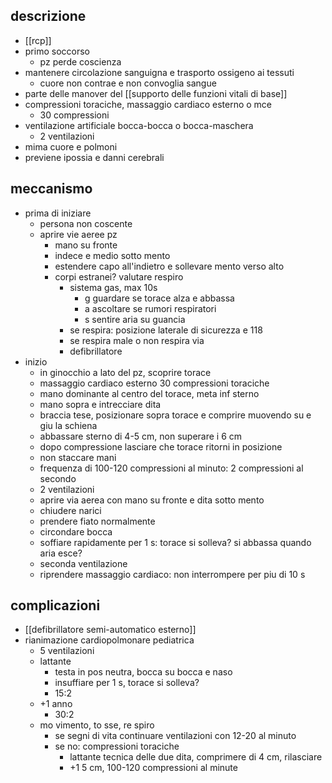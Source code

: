 ## descrizione
- [[rcp]]
- primo soccorso
	- pz perde coscienza
- mantenere circolazione sanguigna e trasporto ossigeno ai tessuti
	- cuore non contrae e non convoglia sangue
- parte delle manover del [[supporto delle funzioni vitali di base]]
- compressioni toraciche, massaggio cardiaco esterno o mce
	- 30 compressioni
- ventilazione artificiale bocca-bocca o bocca-maschera
	- 2 ventilazioni
- mima cuore e polmoni
- previene ipossia e danni cerebrali

## meccanismo
- prima di iniziare
	- persona non coscente
	- aprire vie aeree pz
		- mano su fronte
		- indece e medio sotto mento
		- estendere capo all'indietro e sollevare mento verso alto
		- corpi estranei? valutare respiro
			- sistema gas, max 10s
				- g guardare se torace alza e abbassa
				- a ascoltare se rumori respiratori
				- s sentire aria su guancia
			- se respira: posizione laterale di sicurezza e 118
			- se respira male o non respira via
			- defibrillatore
- inizio
	- in ginocchio a lato del pz, scoprire torace
	- massaggio cardiaco esterno 30 compressioni toraciche
	- mano dominante al centro del torace, meta inf sterno
	- mano sopra e intrecciare dita
	- braccia tese, posizionare sopra torace e comprire muovendo su e giu la schiena
	- abbassare sterno di 4-5 cm, non superare i 6 cm
	- dopo compressione lasciare che torace ritorni in posizione
	- non staccare mani
	- frequenza di 100-120 compressioni al minuto: 2 compressioni al secondo
	- 2 ventilazioni
	- aprire via aerea con mano su fronte e dita sotto mento
	- chiudere narici
	- prendere fiato normalmente
	- circondare bocca
	- soffiare rapidamente per 1 s: torace si solleva? si abbassa quando aria esce?
	- seconda ventilazione
	- riprendere massaggio cardiaco: non interrompere per piu di 10 s

## complicazioni
- [[defibrillatore semi-automatico esterno]]
- rianimazione cardiopolmonare pediatrica
	- 5 ventilazioni
	- lattante
		- testa in pos neutra, bocca su bocca e naso
		- insuffiare per 1 s, torace si solleva?
		- 15:2
	- +1 anno
		- 30:2
	- mo vimento, to sse, re spiro
		- se segni di vita continuare ventilazioni con 12-20 al minuto
		- se no: compressioni toraciche
			- lattante tecnica delle due dita, comprimere di 4 cm, rilasciare
			- +1 5 cm, 100-120 compressioni al minute